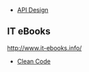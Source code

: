 - [API Design](http://mattgemmell.com/api-design/) 

## IT eBooks
http://www.it-ebooks.info/

- [Clean Code](http://www.it-ebooks.info/book/1441/)